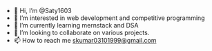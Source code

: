 - 👋 Hi, I’m @Saty1603
- 👀 I’m interested in web development and competitive programming
- 🌱 I’m currently learning mernstack and DSA
- 💞️ I’m looking to collaborate on various projects.
- 📫 How to reach me skumar03101999@gmail.com

<!---
Saty1603/Saty1603 is a ✨ special ✨ repository because its `README.md` (this file) appears on your GitHub profile.
You can click the Preview link to take a look at your changes.
--->
